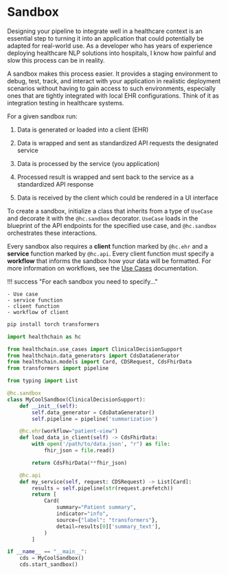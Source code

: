 # Sandbox

Designing your pipeline to integrate well in a healthcare context is an essential step to turning it into an application that
could potentially be adapted for real-world use. As a developer who has years of experience deploying healthcare NLP solutions into hospitals, I know how painful and slow this process can be in reality.

A sandbox makes this process easier. It provides a staging environment to debug, test, track, and interact with your application in realistic deployment scenarios without having to gain access to such environments, especially ones that are tightly integrated with local EHR configurations. Think of it as integration testing in healthcare systems.

For a given sandbox run:

1. Data is generated or loaded into a client (EHR)

2. Data is wrapped and sent as standardized API requests the designated service

3. Data is processed by the service (you application)

4. Processed result is wrapped and sent back to the service as a standardized API response

5. Data is received by the client which could be rendered in a UI interface

To create a sandbox, initialize a class that inherits from a type of `UseCase` and decorate it with the `@hc.sandbox` decorator. `UseCase` loads in the blueprint of the API endpoints for the specified use case, and `@hc.sandbox` orchestrates these interactions.

Every sandbox also requires a **client** function marked by `@hc.ehr` and a **service** function marked by `@hc.api`. Every client function must specify a **workflow** that informs the sandbox how your data will be formatted. For more information on workflows, see the [Use Cases](./use_cases/use_cases.md) documentation.

!!! success "For each sandbox you need to specify..."

    - Use case
    - service function
    - client function
    - workflow of client

```bash
pip install torch transformers
```

```python
import healthchain as hc

from healthchain.use_cases import ClinicalDecisionSupport
from healthchain.data_generators import CdsDataGenerator
from healthchain.models import Card, CDSRequest, CdsFhirData
from transformers import pipeline

from typing import List

@hc.sandbox
class MyCoolSandbox(ClinicalDecisionSupport):
    def __init__(self):
        self.data_generator = CdsDataGenerator()
        self.pipeline = pipeline('summarization')

    @hc.ehr(workflow="patient-view")
    def load_data_in_client(self) -> CdsFhirData:
        with open('/path/to/data.json', "r") as file:
            fhir_json = file.read()

        return CdsFhirData(**fhir_json)

    @hc.api
    def my_service(self, request: CDSRequest) -> List[Card]:
        results = self.pipeline(str(request.prefetch))
        return [
            Card(
                summary="Patient summary",
                indicator="info",
                source={"label": "transformers"},
                detail=results[0]['summary_text'],
            )
        ]

if __name__ == "__main__":
    cds = MyCoolSandbox()
    cds.start_sandbox()
```
